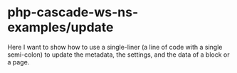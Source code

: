 # php-cascade-ws-ns-examples/update
<p>Here I want to show how to use a single-liner (a line of code with a single semi-colon) to update the metadata, the settings, and the data of a block or a page.</p>